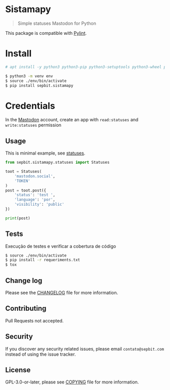 # Sistamapy

> Simple statuses Mastodon for Python

This package is compatible with [Pylint](https://www.pylint.org).

# Install 

``` bash
# apt install -y python3 python3-pip python3-setuptools python3-wheel python3-venv python3-dev
```

``` bash
$ python3 -m venv env
$ source ./env/bin/activate
$ pip install sepbit.sistamapy
```

# Credentials

In the [Mastodon](https://joinmastodon.org) account, create an app with `read:statuses` and `write:statuses` permission

## Usage

This is minimal example, see [statuses](https://docs.joinmastodon.org/methods/statuses).

``` python
from sepbit.sistamapy.statuses import Statuses

toot = Statuses(
    'mastodon.social',
    'TOKEN'
)
post = toot.post({
    'status': 'test ',
    'language': 'por',
    'visibility': 'public'
})

print(post)
```

## Tests

Execução de testes e verificar a cobertura de código

``` bash
$ source ./env/bin/activate
$ pip install -r requeriments.txt
$ tox 
```

## Change log 

Please see the [CHANGELOG](CHANGELOG.md) file for more information.

## Contributing 

Pull Requests not accepted.

## Security 

If you discover any security related issues, please email `contato@sepbit.com` instead of using the issue tracker.

## License 

GPL-3.0-or-later, please see [COPYING](COPYING) file for more information.
